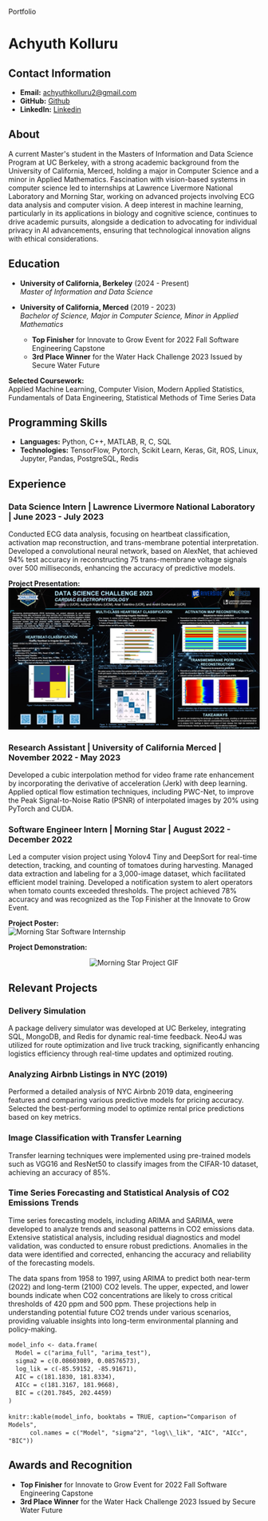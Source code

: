 Portfolio

# Achyuth Kolluru

## Contact Information
- **Email:** achyuthkolluru2@gmail.com
- **GitHub:** [Github](https://github.com/AchyuthKolluru)
- **LinkedIn:** [Linkedin](https://www.linkedin.com/in/achyuth-kolluru)

## About
A current Master's student in the Masters of Information and Data Science Program at UC Berkeley, with a strong academic background from the University of California, Merced, holding a major in Computer Science and a minor in Applied Mathematics. Fascination with vision-based systems in computer science led to internships at Lawrence Livermore National Laboratory and Morning Star, working on advanced projects involving ECG data analysis and computer vision. A deep interest in machine learning, particularly in its applications in biology and cognitive science, continues to drive academic pursuits, alongside a dedication to advocating for individual privacy in AI advancements, ensuring that technological innovation aligns with ethical considerations.

## Education
- **University of California, Berkeley** (2024 - Present)  
  *Master of Information and Data Science*

- **University of California, Merced** (2019 - 2023)  
  *Bachelor of Science, Major in Computer Science, Minor in Applied Mathematics*  
  - **Top Finisher** for Innovate to Grow Event for 2022 Fall Software Engineering Capstone  
  - **3rd Place Winner** for the Water Hack Challenge 2023 Issued by Secure Water Future

**Selected Coursework:**  
Applied Machine Learning, Computer Vision, Modern Applied Statistics, Fundamentals of Data Engineering, Statistical Methods of Time Series Data

## Programming Skills
- **Languages:** Python, C++, MATLAB, R, C, SQL
- **Technologies:** TensorFlow, Pytorch, Scikit Learn, Keras, Git, ROS, Linux, Jupyter, Pandas, PostgreSQL, Redis

## Experience

### Data Science Intern | Lawrence Livermore National Laboratory | June 2023 - July 2023
Conducted ECG data analysis, focusing on heartbeat classification, activation map reconstruction, and trans-membrane potential interpretation. Developed a convolutional neural network, based on AlexNet, that achieved 94% test accuracy in reconstructing 75 trans-membrane voltage signals over 500 milliseconds, enhancing the accuracy of predictive models.

**Project Presentation:**  
![LLNL Data Science Project](assets/images/DSC_poster_template.jpg)

### Research Assistant | University of California Merced | November 2022 - May 2023
Developed a cubic interpolation method for video frame rate enhancement by incorporating the derivative of acceleration (Jerk) with deep learning. Applied optical flow estimation techniques, including PWC-Net, to improve the Peak Signal-to-Noise Ratio (PSNR) of interpolated images by 20% using PyTorch and CUDA.

### Software Engineer Intern | Morning Star | August 2022 - December 2022
Led a computer vision project using Yolov4 Tiny and DeepSort for real-time detection, tracking, and counting of tomatoes during harvesting. Managed data extraction and labeling for a 3,000-image dataset, which facilitated efficient model training. Developed a notification system to alert operators when tomato counts exceeded thresholds. The project achieved 78% accuracy and was recognized as the Top Finisher at the Innovate to Grow Event.

**Project Poster:**  
![Morning Star Software Internship](assets/images/2022-08-Fall-CSE-Team315-poster.png)

**Project Demonstration:**  
<div style="text-align: center;">
  <img src="assets/gifs/results.gif" alt="Morning Star Project GIF" width="800px"/>
</div>

## Relevant Projects

### Delivery Simulation
A package delivery simulator was developed at UC Berkeley, integrating SQL, MongoDB, and Redis for dynamic real-time feedback. Neo4J was utilized for route optimization and live truck tracking, significantly enhancing logistics efficiency through real-time updates and optimized routing.

### Analyzing Airbnb Listings in NYC (2019)
Performed a detailed analysis of NYC Airbnb 2019 data, engineering features and comparing various predictive models for pricing accuracy. Selected the best-performing model to optimize rental price predictions based on key metrics.

### Image Classification with Transfer Learning
Transfer learning techniques were implemented using pre-trained models such as VGG16 and ResNet50 to classify images from the CIFAR-10 dataset, achieving an accuracy of 85%.

### Time Series Forecasting and Statistical Analysis of CO2 Emissions Trends
Time series forecasting models, including ARIMA and SARIMA, were developed to analyze trends and seasonal patterns in CO2 emissions data. Extensive statistical analysis, including residual diagnostics and model validation, was conducted to ensure robust predictions. Anomalies in the data were identified and corrected, enhancing the accuracy and reliability of the forecasting models.

The data spans from 1958 to 1997, using ARIMA to predict both near-term (2022) and long-term (2100) CO2 levels. The upper, expected, and lower bounds indicate when CO2 concentrations are likely to cross critical thresholds of 420 ppm and 500 ppm. These projections help in understanding potential future CO2 trends under various scenarios, providing valuable insights into long-term environmental planning and policy-making.

```{r, echo=FALSE}
model_info <- data.frame(
  Model = c("arima_full", "arima_test"),
  sigma2 = c(0.08603089, 0.08576573),
  log_lik = c(-85.59152, -85.91671),
  AIC = c(181.1830, 181.8334),
  AICc = c(181.3167, 181.9668),
  BIC = c(201.7845, 202.4459)
)

knitr::kable(model_info, booktabs = TRUE, caption="Comparison of Models",
      col.names = c("Model", "sigma^2", "log\\_lik", "AIC", "AICc", "BIC"))
```

## Awards and Recognition
- **Top Finisher** for Innovate to Grow Event for 2022 Fall Software Engineering Capstone
- **3rd Place Winner** for the Water Hack Challenge 2023 Issued by Secure Water Future


